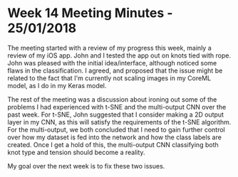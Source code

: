 # Week 14 Meeting Minutes - 25/01/2018

The meeting started with a review of my progress this week, mainly a review of my iOS app. 
John and I tested the app out on knots tied with rope.
John was pleased with the initial idea/interface, although noticed some flaws in the classification.
I agreed, and proposed that the issue might be related to the fact that I'm currently not scaling images in my CoreML model, as I do in my Keras model.

The rest of the meeting was a discussion about ironing out some of the problems I had experienced with t-SNE and the multi-output CNN over the past week.
For t-SNE, John suggested that I consider making a 2D output layer in my CNN, as this will satisfy the requirements of the t-SNE algorithm.
For the multi-output, we both concluded that I need to gain further control over how my dataset is fed into the network and how the class labels are created.
Once I get a hold of this, the multi-output CNN classifying both knot type and tension should become a reality. 

My goal over the next week is to fix these two issues.
